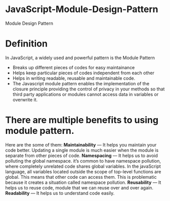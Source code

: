 # JavaScript-Module-Design-Pattern
Module Design Pattern

# Definition
  In JavaScript, a widely used and powerful pattern is the Module Pattern
<ul>
  <li>Breaks up different pieces of codes for easy maintainance</li>
  <li>Helps keep particular pieces of codes independent from each other</li> 
  <li>Helps in writing readable, reusable and maintainable code.</li>  
  <li>The Javascript module pattern enables the implementation of the closure principle providing the control of privacy in your methods so that third party applications   or modules cannot access data in variables or overwrite it.</li>
</ul>

# There are multiple benefits to using module pattern.
  Here are the some of them:
  <b>Maintainability</b> — It helps you maintain your code better. Updating a single module is much easier when the module is separate from other pieces of code.
  <b>Namespacing</b> — It helps us to avoid polluting the global namespace. it’s common to have namespace pollution, where completely unrelated code shares global variables. In the javaScript language, all variables located outside the scope of top-level functions are global. This means that other code can access them. This is problematic because it creates a situation called namespace pollution.
  <b>Reusability</b> — It helps us to reuse code, module that we can reuse over and over again.
  <b>Readability</b> — It helps us to understand code easily.
